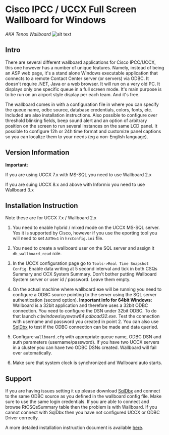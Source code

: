 # Cisco IPCC / UCCX Full Screen Wallboard for Windows
*AKA Tenox Wallboard*
![alt text](https://raw.githubusercontent.com/tenox7/wallboard/master/wallboard.gif "Wallboard Screenshot")


## Intro
There are several different wallboard applications for Cisco IPCC/UCCX, this one however has a number of unique features. Namely, instead of being an ASP web page, it's a stand alone Windows executable application that connects to a remote Contact Center server (or servers) via ODBC. It doesn't require .NET, Java or a web browser. It will run on a very old PC. It displays only one specific queue in a full screen mode. It's main purpose is to be run on an airport style display per each team. And it's free. 

The wallboard comes in with a configuration file in where you can specify the queue name, odbc source, database credentials, colors, fonts, etc. Included are also installation instructions. Also possible to configure over threshold blinking fields, beep sound alert and an option of arbitrary position on the screen to run several instances on the same LCD panel. It possible to configure 12h or 24h time format and customize panel captions so you can localize them to your needs (eg a non-English language).


## Version Information
**Important:**

If you are using UCCX 7.x with MS-SQL you need to use Wallboard 2.x

If you are suing UCCX 8.x and above with Informix you need to use Wallboard 3.x

## Installation Instruction
Note these are for UCCX 7.x / Wallboard 2.x

1. You need to enable hybrid / mixed mode on the UCCX MS-SQL server. Yes it is supported by Cisco, however if you use the eporting tool you will need to set `AUTH=1` in `hrcConfig.ini` file.

2. You need to create a wallboard user on the SQL server and assign it `db_wallboard_read` role.
   
3. In the UCCX configuration page go to `Tools->Real Time Snapshot Config`. Enable data writing at 5 second interval and tick in both CSQs Summary and CCX System Summary. Don't bother putting Wallboard System server or user id / password. Leave them empty.
   
4. On the actual machine where wallboard exe will be running you need to configure a ODBC source pointing to the server using the SQL server authentication (second option). **Important info for 64bit Windows:** Wallboard is a 32bit application and therefore uses a 32bit ODBC connection. You need to configure the DSN under 32bit ODBC. To do that launch *c:\windows\syswow64\odbcad32.exe*. Test the connection with username and password you created in point 2. You can also use [SqlDbx](http://www.sqldbx.com/personal_edition.htm) to test if the ODBC connection can be made and data queried.
   
5. Configure `wallboard.cfg` with appropriate queue name, ODBC DSN and auth parameters (username/password). If you have two UCCX servers in a cluster you can have two ODBC DSNs created. Wallboard will fail over automatically.
   
6. Make sure that system clock is synchronized and Wallboard auto starts.

## Support 
If you are having issues setting it up please download [SqlDbx](http://www.sqldbx.com/personal_edition.htm) and connect to the same ODBC source as you defined in the wallboard config file. Make sure to use the same login credentials. If you are able to connect and browse RtCSQsSummary table then the problem is with Wallboard. If you cannot connect with SqlDbx then you have not configured UCCX or ODBC Driver correctly.

A more detailed installation instruction document is available [here](https://github.com/tenox7/wallboard/raw/master/wallboard-2x-install.doc).


